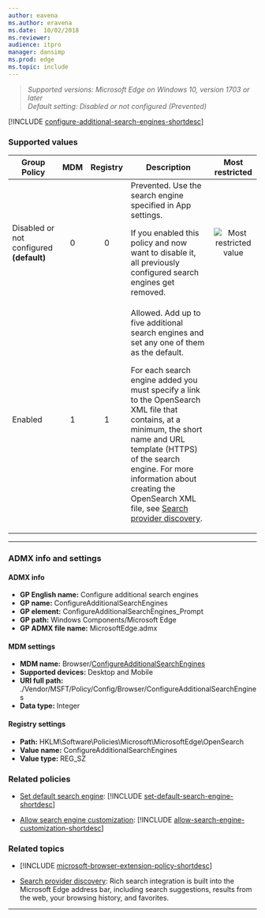 ```yaml
---
author: eavena
ms.author: eravena
ms.date:  10/02/2018
ms.reviewer:
audience: itpro
manager: dansimp
ms.prod: edge
ms.topic: include
---
```


<!-- ## Configure additional search engines -->
>*Supported versions: Microsoft Edge on Windows 10, version 1703 or later*<br>
>*Default setting:  Disabled or not configured (Prevented)*

[!INCLUDE [configure-additional-search-engines-shortdesc](../shortdesc/configure-additional-search-engines-shortdesc.md)]

### Supported values

|                Group Policy                 | MDM | Registry |                                                                                                                                                                                                                                            Description                                                                                                                                                                                                                                            |                 Most restricted                  |
|---------------------------------------------|:---:|:--------:|---------------------------------------------------------------------------------------------------------------------------------------------------------------------------------------------------------------------------------------------------------------------------------------------------------------------------------------------------------------------------------------------------------------------------------------------------------------------------------------------------|:------------------------------------------------:|
| Disabled or not configured<br>**(default)** |  0  |    0     |                                                                                                                                                           Prevented. Use the search engine specified in App settings.<p><p>If you enabled this policy and now want to disable it, all previously configured search engines get removed.                                                                                                                                                           | ![Most restricted value](../images/check-gn.png) |
|                   Enabled                   |  1  |    1     | Allowed. Add up to five additional search engines and set any one of them as the default.<p><p>For each search engine added you must specify a link to the OpenSearch XML file that contains, at a minimum, the short name and URL template (HTTPS) of the search engine. For more information about creating the OpenSearch XML file, see [Search provider discovery](https://developer.microsoft.com/en-us/microsoft-edge/platform/documentation/dev-guide/browser/search-provider-discovery/). |                                                  |

---

### ADMX info and settings
#### ADMX info
- **GP English name:** Configure additional search engines
- **GP name:** ConfigureAdditionalSearchEngines
- **GP element:** ConfigureAdditionalSearchEngines_Prompt
- **GP path:** Windows Components/Microsoft Edge
- **GP ADMX file name:** MicrosoftEdge.admx

#### MDM settings
- **MDM name:** Browser/[ConfigureAdditionalSearchEngines](https://docs.microsoft.com/windows/client-management/mdm/policy-csp-browser#browser-configureadditionalsearchengines)
- **Supported devices:** Desktop and Mobile
- **URI full path:** ./Vendor/MSFT/Policy/Config/Browser/ConfigureAdditionalSearchEngines
- **Data type:** Integer

#### Registry settings
- **Path:** HKLM\\Software\\Policies\\Microsoft\\MicrosoftEdge\\OpenSearch
- **Value name:** ConfigureAdditionalSearchEngines
- **Value type:** REG_SZ

### Related policies

- [Set default search engine](../available-policies.md\#set-default-search-engine): [!INCLUDE [set-default-search-engine-shortdesc](../shortdesc/set-default-search-engine-shortdesc.md)]

- [Allow search engine customization](../available-policies.md#allow-search-engine-customization): [!INCLUDE [allow-search-engine-customization-shortdesc](../shortdesc/allow-search-engine-customization-shortdesc.md)]


### Related topics

- [!INCLUDE [microsoft-browser-extension-policy-shortdesc](../shortdesc/microsoft-browser-extension-policy-shortdesc.md)]

- [Search provider discovery](https://docs.microsoft.com/microsoft-edge/dev-guide/browser/search-provider-discovery): Rich search integration is built into the Microsoft Edge address bar, including search suggestions, results from the web, your browsing history, and favorites.

<hr>
